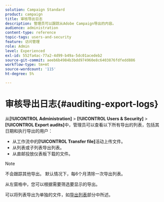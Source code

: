 ```yaml
---
solution: Campaign Standard
product: campaign
title: 审核导出日志
description: 管理员可以跟踪从Adobe Campaign导出的内容。
audience: administration
content-type: reference
topic-tags: users-and-security
feature: 访问管理
role: Admin
level: Experienced
exl-id: 552fa4ac-77a2-4d99-b49a-5dc01acedeb2
source-git-commit: aeeb6b4984b3bdd974960e8c6403876fdfedd886
workflow-type: tm+mt
source-wordcount: '115'
ht-degree: 5%

---
```


# 审核导出日志{#auditing-export-logs}

从&#x200B;**[!UICONTROL Administration]** > **[!UICONTROL Users & Security]** > **[!UICONTROL Export audits]**&#x200B;中，管理员可以查看以下所有导出的列表，包括其日期和执行导出的用户：

* 从工作流中的&#x200B;**[!UICONTROL Transfer file]**&#x200B;活动上传文件。
* 从列表或子列表导出列表。
* 从直邮投放仪表板下载的文件。

>[!NOTE]
>
>不会跟踪其他导出。 默认情况下，每6个月清除一次导出列表。

从左窗格中，您可以根据需要筛选要显示的导出。

可以将列表导出为单独的文件，如[导出列表](../../automating/using/exporting-lists.md)部分中所述。
